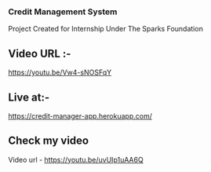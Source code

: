 ### Credit Management System
Project Created for Internship Under The Sparks Foundation

## Video URL :-
https://youtu.be/Vw4-sNOSFqY

## Live at:-
https://credit-manager-app.herokuapp.com/

## Check my video 
Video url - https://youtu.be/uvUIp1uAA6Q
